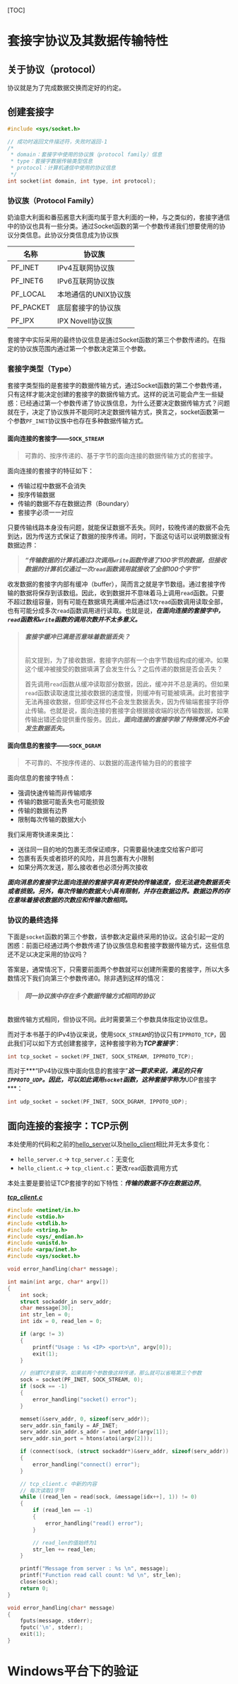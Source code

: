 [TOC]

# 套接字协议及其数据传输特性

## 关于协议（protocol）

协议就是为了完成数据交换而定好的约定。

## 创建套接字

```c
#include <sys/socket.h>

// 成功时返回文件描述符，失败时返回-1
/*
 * domain：套接字中使用的协议族（protocol family）信息
 * type：套接字数据传输类型信息
 * protocol：计算机通信中使用的协议信息
 */
int socket(int domain, int type, int protocol);
```

### 协议族（Protocol Family）

奶油意大利面和番茄酱意大利面均属于意大利面的一种，与之类似的，套接字通信中的协议也具有一些分类。通过Socket函数的第一个参数传递我们想要使用的协议分类信息。此协议分类信息成为协议族

| 名称      | 协议族               |
| --------- | -------------------- |
| PF_INET   | IPv4互联网协议族     |
| PF_INET6  | IPv6互联网协议族     |
| PF_LOCAL  | 本地通信的UNIX协议族 |
| PF_PACKET | 底层套接字的协议族   |
| PF_IPX    | IPX Novell协议族     |

套接字中实际采用的最终协议信息是通过Socket函数的第三个参数传递的。在指定的协议族范围内通过第一个参数决定第三个参数。

### 套接字类型（Type）

套接字类型指的是套接字的数据传输方式，通过Socket函数的第二个参数传递，只有这样才能决定创建的套接字的数据传输方式。这样的说法可能会产生一些疑惑：已经通过第一个参数传递了协议族信息，为什么还要决定数据传输方式？问题就在于，决定了协议族并不能同时决定数据传输方式，换言之，socket函数第一个参数`PF_INET`协议族中也存在多种数据传输方式。

#### 面向连接的套接字——`SOCK_STREAM`

> 可靠的、按序传递的、基于字节的面向连接的数据传输方式的套接字。

面向连接的套接字的特征如下：

+ 传输过程中数据不会消失
+ 按序传输数据
+ 传输的数据不存在数据边界（Boundary）
+ 套接字必须一一对应

只要传输线路本身没有问题，就能保证数据不丢失。同时，较晚传递的数据不会先到达，因为传送方式保证了数据的按序传递。同时，下面这句话可以说明数据没有数据边界：

>  ***“传输数据的计算机通过3次调用`write`函数传递了100字节的数据，但接收数据的计算机仅通过一次`read`函数调用就接收了全部100个字节”***

收发数据的套接字内部有缓冲（buffer），简而言之就是字节数组。通过套接字传输的数据将保存到该数组。因此，收到数据并不意味着马上调用`read`函数。只要不超过数组容量，则有可能在数据填充满缓冲后通过1次`read`函数调用读取全部，也有可能分成多次`read`函数调用进行读取。也就是说，***在面向连接的套接字中，`read`函数和`write`函数的调用次数并不太多意义。***

> ###### ***套接字缓冲已满是否意味着数据丢失？***
>
> 前文提到，为了接收数据，套接字内部有一个由字节数组构成的缓冲。如果这个缓冲被接受的数据填满了会发生什么？之后传递的数据是否会丢失？
>
> 首先调用`read`函数从缓冲读取部分数据，因此，缓冲并不总是满的。但如果`read`函数读取速度比接收数据的速度慢，则缓冲有可能被填满。此时套接字无法再接收数据，但即使这样也不会发生数据丢失，因为传输端套接字将停止传输。也就是说，面向连接的套接字会根据接收端的状态传输数据，如果传输出错还会提供重传服务。因此，***面向连接的套接字除了特殊情况外不会发生数据丢失。***

#### 面向信息的套接字——`SOCK_DGRAM`

> 不可靠的、不按序传递的、以数据的高速传输为目的的套接字

面向信息的套接字特点：

+ 强调快速传输而非传输顺序
+ 传输的数据可能丢失也可能损毁
+ 传输的数据有边界
+ 限制每次传输的数据大小

我们采用寄快递来类比：

+ 送往同一目的地的包裹无须保证顺序，只需要最快速度交给客户即可
+ 包裹有丢失或者损坏的风险，并且包裹有大小限制
+ 如果分两次发送，那么接收者也必须分两次接收

***面向消息的套接字比面向连接的套接字具有更快的传输速度，但无法避免数据丢失或者损毁。另外，每次传输的数据大小具有限制，并存在数据边界。数据边界的存在意味着接收数据的次数应和传输次数相同。***

### 协议的最终选择

下面是`socket`函数的第三个参数，该参数决定最终采用的协议。这会引起一定的困惑：前面已经通过两个参数传递了协议族信息和套接字数据传输方式，这些信息还不足以决定采用的协议吗？

答案是，通常情况下，只需要前面两个参数就可以创建所需要的套接字，所以大多数情况下我们向第三个参数传递0。除非遇到这样的情况：

> ###### ***同一协议族中存在多个数据传输方式相同的协议***

数据传输方式相同，但协议不同。此时需要第三个参数具体指定协议信息。

而对于本书基于的IPv4协议来说，使用`SOCK_STREAM`的协议只有`IPPROTO_TCP`，因此我们可以如下方式创建套接字，这种套接字称为***TCP套接字***：

```c
int tcp_socket = socket(PF_INET, SOCK_STREAM, IPPROTO_TCP);
```

而对于***“IPv4协议族中面向信息的套接字”***这一要求来说，满足的只有`IPPROTO_UDP`。因此，可以如此调用`socket`函数，这种套接字称为***UDP套接字***：

```c
int udp_socket = socket(PF_INET, SOCK_DGRAM, IPPOTO_UDP);
```
## 面向连接的套接字：TCP示例

本处使用的代码和之前的[hello_server](../示例代码/hello_server.c)以及[hello_client](../示例代码/hello_client.c)相比并无太多变化：

+ `hello_server.c` -> `tcp_server.c`：无变化
+ `hello_client.c` -> `tcp_client.c`：更改`read`函数调用方式

本处主要是要验证TCP套接字的如下特性：***传输的数据不存在数据边界***。

***[tcp_client.c](../示例代码/tcp_client.c)***

```c
#include <netinet/in.h>
#include <stdio.h>
#include <stdlib.h>
#include <string.h>
#include <sys/_endian.h>
#include <unistd.h>
#include <arpa/inet.h>
#include <sys/socket.h>

void error_handling(char* message);

int main(int argc, char* argv[])
{
	int sock;
	struct sockaddr_in serv_addr;
	char message[30];
	int str_len = 0;
	int idx = 0, read_len = 0;

	if (argc != 3)
	{
		printf("Usage : %s <IP> <port>\n", argv[0]);
		exit(1);
	}

	// 创建TCP套接字。如果前两个参数像这样传递，那么就可以省略第三个参数
	sock = socket(PF_INET, SOCK_STREAM, 0);
	if (sock == -1)
	{
		error_handling("socket() error");
	}

	memset(&serv_addr, 0, sizeof(serv_addr));
	serv_addr.sin_family = AF_INET;
	serv_addr.sin_addr.s_addr = inet_addr(argv[1]);
	serv_addr.sin_port = htons(atoi(argv[2]));

	if (connect(sock, (struct sockaddr*)&serv_addr, sizeof(serv_addr)) == -1)
	{
		error_handling("connect() error");
	}

	// tcp_client.c 中新的内容
	// 每次读取1字节
	while ((read_len = read(sock, &message[idx++], 1)) != 0)
	{
		if (read_len == -1)
		{
			error_handling("read() error");
		}

		// read_len的值始终为1
		str_len += read_len;
	}

	printf("Message from server : %s \n", message);
	printf("Function read call count: %d \n", str_len);
	close(sock);
	return 0;
}

void error_handling(char* message)
{
	fputs(message, stderr);
	fputc('\n', stderr);
	exit(1);
}
```

# Windows平台下的验证
